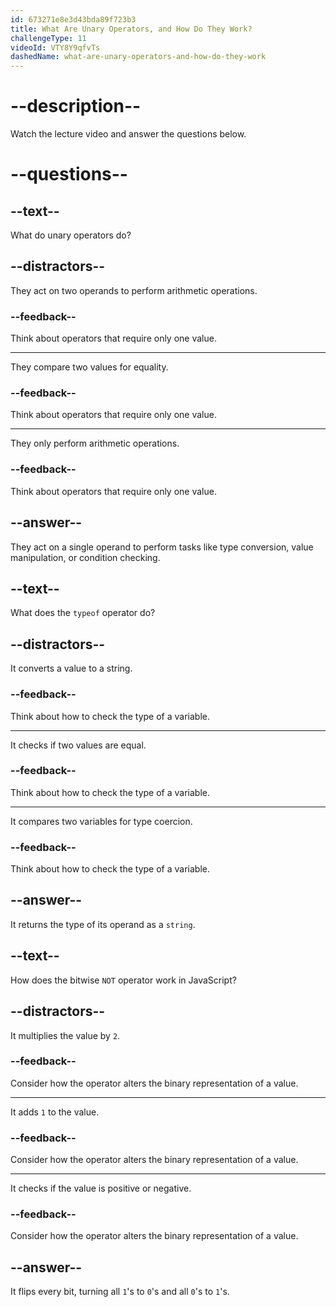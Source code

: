 ```yaml
---
id: 673271e8e3d43bda89f723b3
title: What Are Unary Operators, and How Do They Work?
challengeType: 11
videoId: VTY8Y9qfvTs
dashedName: what-are-unary-operators-and-how-do-they-work
---
```


# --description--

Watch the lecture video and answer the questions below.

# --questions--

## --text--

What do unary operators do?

## --distractors--

They act on two operands to perform arithmetic operations.

### --feedback--

Think about operators that require only one value.

---

They compare two values for equality.

### --feedback--

Think about operators that require only one value.

---

They only perform arithmetic operations.

### --feedback--

Think about operators that require only one value.

## --answer--

They act on a single operand to perform tasks like type conversion, value manipulation, or condition checking.

## --text--

What does the `typeof` operator do?

## --distractors--

It converts a value to a string.

### --feedback--

Think about how to check the type of a variable.

---

It checks if two values are equal.

### --feedback--

Think about how to check the type of a variable.

---

It compares two variables for type coercion.

### --feedback--

Think about how to check the type of a variable.

## --answer--

It returns the type of its operand as a `string`.

## --text--

How does the bitwise `NOT` operator work in JavaScript?

## --distractors--

It multiplies the value by `2`.

### --feedback--

Consider how the operator alters the binary representation of a value.

---

It adds `1` to the value.

### --feedback--

Consider how the operator alters the binary representation of a value.

---

It checks if the value is positive or negative.

### --feedback--

Consider how the operator alters the binary representation of a value.

## --answer--

It flips every bit, turning all `1`'s to `0`'s and all `0`'s to `1`'s.

